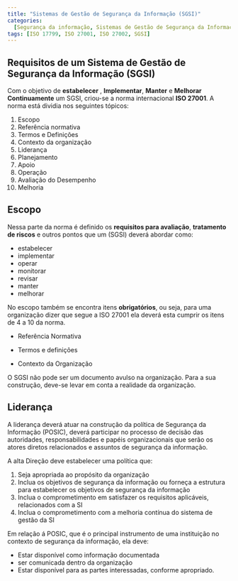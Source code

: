 ```yaml
---
title: "Sistemas de Gestão de Segurança da Informação (SGSI)"
categories:
  [Segurança da informação, Sistemas de Gestão de Segurança da Informação]
tags: [ISO 17799, ISO 27001, ISO 27002, SGSI]
---
```


## Requisitos de um Sistema de Gestão de Segurança da Informação (SGSI)

Com o objetivo de **estabelecer** , **Implementar**, **Manter** e **Melhorar Continuamente** um SGSI, criou-se a norma internacional **ISO 27001**.
A norma está dividia nos seguintes tópicos:

1. Escopo
2. Referência normativa
3. Termos e Definições
4. Contexto da organização
5. Liderança
6. Planejamento
7. Apoio
8. Operação
9. Avaliação do Desempenho
10. Melhoria

## Escopo

Nessa parte da norma é definido os **requisitos para avaliação**, **tratamento de riscos** e outros pontos que um (SGSI) deverá abordar como:

- estabelecer
- implementar
- operar
- monitorar
- revisar
- manter
- melhorar

No escopo também se encontra itens **obrigatórios**, ou seja, para uma organização dizer que segue a ISO 27001 ela deverá esta cumprir os itens de 4 a 10 da norma.

- Referência Normativa

- Termos e definições

- Contexto da Organização

O SGSI não pode ser um documento avulso na organização. Para a sua construção, deve-se levar em conta a realidade da organização.

## Liderança

A liderança deverá atuar na construção da política de Segurança da Informação (POSIC), deverá participar no processo de decisão das autoridades, responsabilidades e papéis
organizacionais que serão os atores diretos relacionados e assuntos de segurança da informação.

A alta Direção deve estabelecer uma política que:

1. Seja apropriada ao propósito da organização
2. Inclua os objetivos de segurança da informação ou forneça a estrutura para estabelecer os objetivos de segurança da informação
3. Inclua o comprometimento em satisfazer os requisitos aplicáveis, relacionados com a SI
4. Inclua o comprometimento com a melhoria contínua do sistema de gestão da SI

Em relação á POSIC, que é o principal instrumento de uma instituição no contexto de segurança da informação, ela deve:

- Estar disponível como informação documentada
- ser comunicada dentro da organização
- Estar disponível para as partes interessadas, conforme apropriado.
